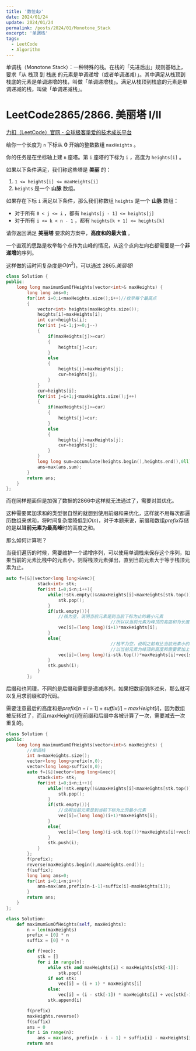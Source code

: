 ```yaml
---
title: '数位dp'
date: 2024/01/24
update: 2024/01/24
permalink: /posts/2024/01/Monotone_Stack
excerpt: '单调栈'
tags:
  - LeetCode
  - Algorithm
---
```

单调栈（Monotone Stack）：一种特殊的栈。在栈的「先进后出」规则基础上，要求「从 栈顶 到 栈底 的元素是单调递增（或者单调递减）」。其中满足从栈顶到栈底的元素是单调递增的栈，叫做「单调递增栈」。满足从栈顶到栈底的元素是单调递减的栈，叫做「单调递减栈」。

# LeetCode2865/2866. 美丽塔 I/II

[力扣（LeetCode）官网 - 全球极客挚爱的技术成长平台](https://leetcode.cn/problems/beautiful-towers-i/description/?envType=daily-question&envId=2024-01-24)

给你一个长度为 `n` 下标从 **0** 开始的整数数组 `maxHeights` 。

你的任务是在坐标轴上建 `n` 座塔。第 `i` 座塔的下标为 `i` ，高度为 `heights[i]` 。

如果以下条件满足，我们称这些塔是 **美丽** 的：

1. `1 <= heights[i] <= maxHeights[i]`
2. `heights` 是一个 **山脉** 数组。

如果存在下标 `i` 满足以下条件，那么我们称数组 `heights` 是一个 **山脉** 数组：

- 对于所有 `0 < j <= i` ，都有 `heights[j - 1] <= heights[j]`
- 对于所有 `i <= k < n - 1` ，都有 `heights[k + 1] <= heights[k]`

请你返回满足 **美丽塔** 要求的方案中，**高度和的最大值** 。

一个直观的思路是枚举每个点作为山峰的情况，从这个点向左向右都需要是一个**非递增**的序列。

这样做的话时间复杂度是$O(n^2)$，可以通过 $`2865.美丽塔I`$ 

```cpp
class Solution {
public:
    long long maximumSumOfHeights(vector<int>& maxHeights) {
        long long ans=0;
        for(int i=0;i<maxHeights.size();i++)//枚举每个最高点
        {
            vector<int> heights(maxHeights.size());
            heights[i]=maxHeights[i];
            int cur=heights[i];
            for(int j=i-1;j>=0;j--)
            {
                if(maxHeights[j]>=cur)
                {
                    heights[j]=cur;
                }
                else
                {
                    heights[j]=maxHeights[j];
                    cur=heights[j];
                }
            }
            cur=heights[i];
            for(int j=i+1;j<maxHeights.size();j++)
            {
                if(maxHeights[j]>=cur)
                {
                    heights[j]=cur;
                }
                else
                {
                    heights[j]=maxHeights[j];
                    cur=heights[j];
                }
            }
            long long sum=accumulate(heights.begin(),heights.end(),0ll);
            ans=max(ans,sum);
        }
        return ans;
    }
};
```

而在同样题面但是加强了数据的2866中这样就无法通过了，需要对其优化。

这种需要累加求和的类型很自然的就想到使用前缀和来优化，这样就不用每次都遍历数组来求和，将时间复杂度降低到$O(n)$，对于本题来说，前缀和数组$prefix$存储的是**以当前元素为最高峰**时的高度之和。

那么如何计算呢？

当我们遍历的时候，需要维护一个递增序列，可以使用单调栈来保存这个序列，如果当前的元素比栈中的元素小，则将栈顶元素弹出，直到当前元素大于等于栈顶元素为止。

```cpp
auto f=[&](vector<long long>&vec){
            stack<int> stk;
            for(int i=0;i<n;i++){
                while(!stk.empty()&&maxHeights[i]<maxHeights[stk.top()]){
                    stk.pop();
                }
                if(stk.empty()){
                    //栈为空，说明当前元素是到当前下标为止的最小元素
										//所以以当前元素为峰顶的高度和为长度✖当前高度
                    vec[i]=(long long)(i+1)*maxHeights[i];
                }
                else{
										//栈不为空，说明之前有比当前元素小的，
										//以当前元素为峰顶的高度和需要累加上当前元素到之前的最小值之间的数目✖高度
                    vec[i]=(long long)(i-stk.top())*maxHeights[i]+vec[stk.top()];
                }
                stk.push(i);
            }
        };
```

后缀和也同理，不同的是后缀和需要是递减序列。如果把数组倒序过来，那么就可以复用求前缀和的代码。

需要注意最后的高度和是$prefix[n-i-1]+suffix[i]-maxHeight[i]$，因为数组被反转过了，而且maxHeight[i]在前缀和后缀中各被计算了一次，需要减去一次重复的。

```cpp
class Solution {
public:
    long long maximumSumOfHeights(vector<int>& maxHeights) {
        //单调栈
        int n=maxHeights.size();
        vector<long long>prefix(n,0);
        vector<long long>suffix(n,0);
        auto f=[&](vector<long long>&vec){
            stack<int> stk;
            for(int i=0;i<n;i++){
                while(!stk.empty()&&maxHeights[i]<maxHeights[stk.top()]){
                    stk.pop();
                }
                if(stk.empty()){
                    //说明当前元素是到当前下标为止的最小元素
                    vec[i]=(long long)(i+1)*maxHeights[i];
                }
                else{
                    vec[i]=(long long)(i-stk.top())*maxHeights[i]+vec[stk.top()];
                }
                stk.push(i);
            }
        };
        f(prefix);
        reverse(maxHeights.begin(),maxHeights.end());
        f(suffix);
        long long ans=0;
        for(int i=0;i<n;i++){
            ans=max(ans,prefix[n-i-1]+suffix[i]-maxHeights[i]);
        }
        return ans;
    }
};
```

```python
class Solution:
    def maximumSumOfHeights(self, maxHeights):
        n = len(maxHeights)
        prefix = [0] * n
        suffix = [0] * n

        def f(vec):
            stk = []
            for i in range(n):
                while stk and maxHeights[i] < maxHeights[stk[-1]]:
                    stk.pop()
                if not stk:
                    vec[i] = (i + 1) * maxHeights[i]
                else:
                    vec[i] = (i - stk[-1]) * maxHeights[i] + vec[stk[-1]]
                stk.append(i)

        f(prefix)
        maxHeights.reverse()
        f(suffix)
        ans = 0
        for i in range(n):
            ans = max(ans, prefix[n - i - 1] + suffix[i] - maxHeights[i])
        return ans
```